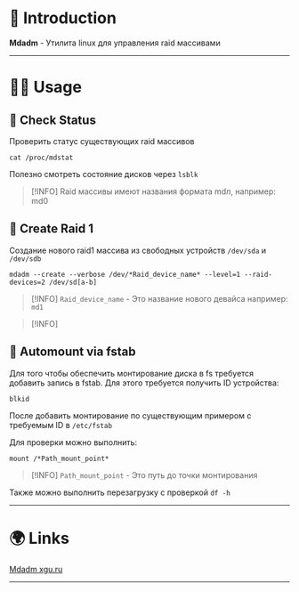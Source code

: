 # 📖 Introduction

**Mdadm** - Утилита linux для управления raid массивами

---

# 👨‍🏭 Usage

## 👀 Check Status

Проверить статус существующих raid массивов

```shell
cat /proc/mdstat
```

Полезно смотреть состояние дисков через `lsblk`

> [!INFO]  Raid массивы имеют названия формата md*n*, например: md0

## 🔨 Create Raid 1

Создание нового raid1 массива из свободных устройств `/dev/sda` и `/dev/sdb`

```shell
mdadm --create --verbose /dev/*Raid_device_name* --level=1 --raid-devices=2 /dev/sd[a-b]
```

>[!INFO] `Raid_device_name` - Это название нового девайса например: `md1`

>[!INFO]

## 🚀 Automount via fstab

Для того чтобы обеспечить монтирование диска в fs требуется добавить запись в fstab.
Для этого требуется получить ID устройства:

```shell
blkid
```

После добавить монтирование по существующим примером с требуемым ID в `/etc/fstab`

Для проверки можно выполнить:

```shell
mount /*Path_mount_point*
```

>[!INFO] `Path_mount_point` - Это путь до точки монтирования

Также можно выполнить перезагрузку с проверкой `df -h`

---

# 🌍 Links

[Mdadm xgu.ru](http://xgu.ru/wiki/mdadm)

---
